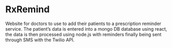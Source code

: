 # RxRemind
Website for doctors to use to add their patients to a prescription reminder service. 
The patient’s data is entered into a mongo DB database using react, the data is then processed using node.js with reminders finally being sent through SMS with the Twilio API.
